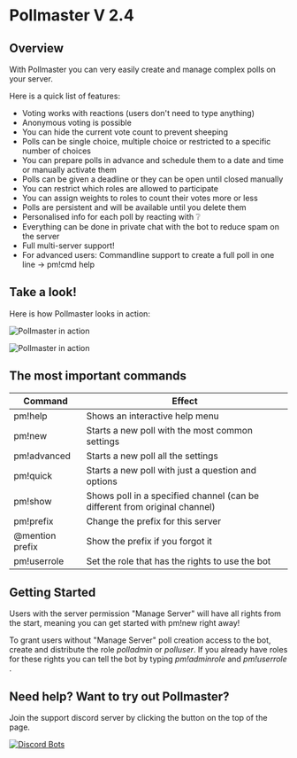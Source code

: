 # Pollmaster V 2.4

## Overview

With Pollmaster you can very easily create and manage complex polls on your server. 

Here is a quick list of features:

- Voting works with reactions (users don't need to type anything)
- Anonymous voting is possible
- You can hide the current vote count to prevent sheeping
- Polls can be single choice, multiple choice or restricted to a specific number of choices
- You can prepare polls in advance and schedule them to a date and time or manually activate them
- Polls can be given a deadline or they can be open until closed manually
- You can restrict which roles are allowed to participate
- You can assign weights to roles to count their votes more or less
- Polls are persistent and will be available until you delete them
- Personalised info for each poll by reacting with ❔
- Everything can be done in private chat with the bot to reduce spam on the server
- Full multi-server support!
- For advanced users: Commandline support to create a full poll in one line -> pm!cmd help

## Take a look!

Here is how Pollmaster looks in action:

![Pollmaster in action](https://i.imgur.com/C3zqnK2.png "Poll 1")

![Pollmaster in action](https://i.imgur.com/an0E3EO.png "Poll 2")

## The most important commands

| Command                | Effect                                             |
|------------------------|----------------------------------------------------|
| pm!help                | Shows an interactive help menu                     |
| pm!new                 | Starts a new poll with the most common settings    |
| pm!advanced            | Starts a new poll all the settings                 |
| pm!quick               | Starts a new poll with just a question and options |
| pm!show <label>        | Shows poll in a specified channel (can be different from original channel) |
| pm!prefix <new prefix> | Change the prefix for this server                  |
| @mention prefix        | Show the prefix if you forgot it                   |
| pm!userrole <any role> | Set the role that has the rights to use the bot    |

## Getting Started

Users with the server permission "Manage Server" will have all rights from the start, meaning you can get started with pm!new right away!

To grant users without "Manage Server" poll creation access to the bot, create and distribute the role *polladmin* or *polluser*. If you already have roles for these rights you can tell the bot by typing *pm!adminrole <your role>* and *pm!userrole <your role>*.


## Need help? Want to try out Pollmaster?

Join the support discord server by clicking the button on the top of the page.

[![Discord Bots](https://discordbots.org/api/widget/444514223075360800.svg)](https://discordbots.org/bot/444514223075360800)

